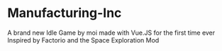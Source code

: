 # Manufacturing-Inc
A brand new Idle Game by moi made with Vue.JS for the first time ever<br>
Inspired by Factorio and the Space Exploration Mod
